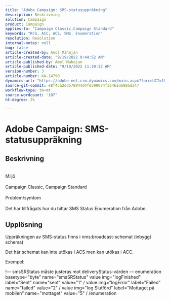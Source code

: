 ```yaml
---
title: "Adobe Campaign: SMS-statusuppräkning"
description: Beskrivning
solution: Campaign
product: Campaign
applies-to: "Campaign Classic,Campaign Standard"
keywords: "KCS, ACC, ACS, SMS, Enumeration"
resolution: Resolution
internal-notes: null
bug: false
article-created-by: Amol Mahajan
article-created-date: "9/19/2022 9:44:52 AM"
article-published-by: Amol Mahajan
article-published-date: "9/19/2022 11:30:32 AM"
version-number: 3
article-number: KA-14790
dynamics-url: "https://adobe-ent.crm.dynamics.com/main.aspx?forceUCI=1&pagetype=entityrecord&etn=knowledgearticle&id=571343b0-ff37-ed11-9db0-00224808629f"
source-git-commit: e8f4ca2dd578944d4fe399074fab461de88ad247
workflow-type: tm+mt
source-wordcount: '107'
ht-degree: 2%

---
```


# Adobe Campaign: SMS-statusuppräkning

## Beskrivning

<br>Miljö<br><br>
Campaign Classic, Campaign Standard
<br><br>Problem/symtom<br><br>
Det har tillfrågats hur du hittar SMS Status Enumeration från Adobe.


## Upplösning


Uppräkningen av SMS-status finns i nms:broadcast-schemat (inbyggt schema)

Det här schemat kan inte utökas i ACS men kan utökas i ACC.

Exempel:

!— smsSRStatus måste justeras mot deliveryStatus-värden — enumeration basetype=&quot;byte&quot; name=&quot;smsSRStatus&quot; value img=&quot;logFinished&quot; label=&quot;Sent&quot; name=&quot;sent&quot; value=&quot;1&quot; / value img=&quot;logError&quot; label=&quot;Failed&quot; name=&quot;failed&quot; value=&quot;2&quot; / value img=&quot;log Slutförd&quot; label=&quot;Mottaget på mobilen&quot; name=&quot;mottaget&quot; value=&quot;5&quot; / /enumeration
